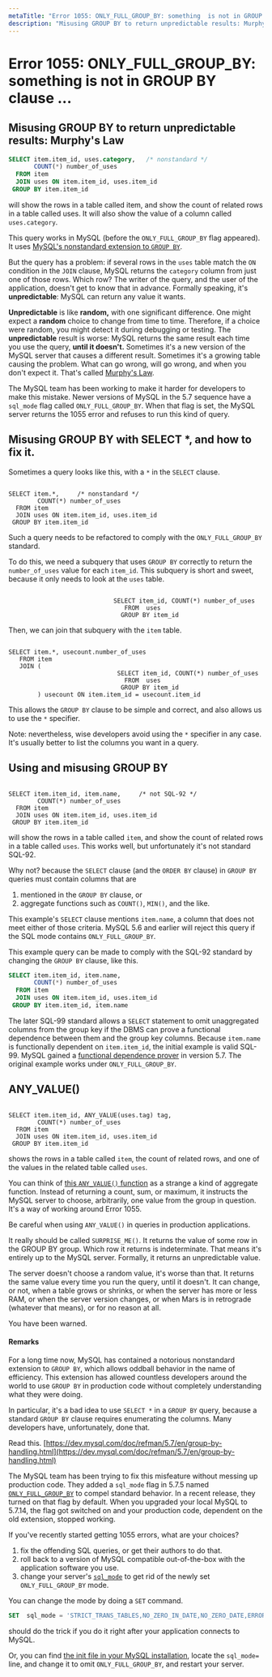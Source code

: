 ```yaml
---
metaTitle: "Error 1055: ONLY_FULL_GROUP_BY: something  is not in GROUP BY clause ..."
description: "Misusing GROUP BY to return unpredictable results: Murphy's Law, Misusing GROUP BY with SELECT *, and how to fix it., Using and misusing GROUP BY, ANY_VALUE()"
---
```


# Error 1055: ONLY_FULL_GROUP_BY: something  is not in GROUP BY clause ...




## Misusing GROUP BY to return unpredictable results: Murphy's Law


```sql
SELECT item.item_id, uses.category,   /* nonstandard */ 
       COUNT(*) number_of_uses 
  FROM item 
  JOIN uses ON item.item_id, uses.item_id
 GROUP BY item.item_id

```

will show the rows in a table called item, and show the count of related rows in a table called uses. It will also show the value of a column called `uses.category`.

This query works in MySQL (before the `ONLY_FULL_GROUP_BY` flag appeared). It uses [MySQL's nonstandard extension to `GROUP BY`](https://dev.mysql.com/doc/refman/5.7/en/group-by-handling.html).

But the query has a problem:  if several rows in the `uses` table match the `ON` condition in the `JOIN` clause, MySQL returns the `category` column from just one of those rows. Which row? The writer of the query, and the user of the application, doesn't get to know that in advance. Formally speaking, it's **unpredictable**: MySQL can return any value it wants.

**Unpredictable** is like **random,** with one significant difference. One might expect a **random** choice to change from time to time.  Therefore, if a choice were random, you might detect it during debugging or testing.  The **unpredictable** result is worse: MySQL returns the same result each time you use the query, **until it doesn't.**  Sometimes it's a new version of the MySQL server that causes a different result. Sometimes it's a growing table causing the problem. What can go wrong, will go wrong, and when you don't expect it. That's called [Murphy's Law](https://en.wikipedia.org/wiki/Murphy%27s_law).

The MySQL team has been working to make it harder for developers to make this mistake. Newer versions of MySQL in the 5.7 sequence have a `sql_mode` flag called `ONLY_FULL_GROUP_BY`. When that flag is set, the MySQL server returns the 1055 error and refuses to run this kind of query.



## Misusing GROUP BY with SELECT *, and how to fix it.


Sometimes a query looks like this, with a `*` in the `SELECT` clause.

```

SELECT item.*,     /* nonstandard */ 
        COUNT(*) number_of_uses
  FROM item 
  JOIN uses ON item.item_id, uses.item_id
 GROUP BY item.item_id

```

Such a query needs to be refactored to comply with the `ONLY_FULL_GROUP_BY` standard.

To do this, we need a subquery that uses `GROUP BY` correctly to return the `number_of_uses` value for each `item_id`.  This subquery is short and sweet, because it only needs to look at the `uses` table.

```

                             SELECT item_id, COUNT(*) number_of_uses
                                FROM  uses 
                               GROUP BY item_id

```

Then, we can join that subquery with the `item` table.

```

SELECT item.*, usecount.number_of_uses
   FROM item
   JOIN (
                              SELECT item_id, COUNT(*) number_of_uses
                                FROM  uses 
                               GROUP BY item_id
        ) usecount ON item.item_id = usecount.item_id

```

This allows the `GROUP BY` clause to be simple and correct, and also allows us to use the `*` specifier.

Note: nevertheless, wise developers avoid using the `*` specifier in any case. It's usually better to list the columns you want in a query.



## Using and misusing GROUP BY


```

SELECT item.item_id, item.name,     /* not SQL-92 */ 
        COUNT(*) number_of_uses
  FROM item 
  JOIN uses ON item.item_id, uses.item_id
 GROUP BY item.item_id

```

will show the rows in a table called `item`, and show the count of related rows in a table called `uses`.  This works well, but unfortunately it's not standard SQL-92.

Why not? because the `SELECT` clause (and the `ORDER BY` clause) in `GROUP BY` queries must contain columns that are

1. mentioned in the `GROUP BY` clause, or
1. aggregate functions such as `COUNT()`, `MIN()`, and the like.

This example's `SELECT` clause mentions `item.name`, a column that does not meet either of those criteria. MySQL 5.6 and earlier will reject this query if the SQL mode contains `ONLY_FULL_GROUP_BY`.

This example query can be made to comply with the SQL-92 standard by changing the `GROUP BY` clause, like this.

```sql
SELECT item.item_id, item.name, 
       COUNT(*) number_of_uses
  FROM item 
  JOIN uses ON item.item_id, uses.item_id
 GROUP BY item.item_id, item.name

```

The later SQL-99 standard allows a `SELECT` statement to omit unaggregated columns from the group key if the DBMS can prove a functional dependence between them and the group key columns. Because `item.name` is functionally dependent on `item.item_id`, the initial example is valid SQL-99. MySQL gained a [functional dependence prover](https://dev.mysql.com/doc/refman/5.7/en/group-by-functional-dependence.html) in version 5.7. The original example works under `ONLY_FULL_GROUP_BY`.



## ANY_VALUE()


```

SELECT item.item_id, ANY_VALUE(uses.tag) tag,   
        COUNT(*) number_of_uses
  FROM item 
  JOIN uses ON item.item_id, uses.item_id
 GROUP BY item.item_id

```

shows the rows in a table called `item`, the count of related rows, and one of the values in the related table called `uses`.

You can think of [this `ANY_VALUE()` function](http://dev.mysql.com/doc/refman/5.7/en/miscellaneous-functions.html#function_any-value) as a strange a kind of aggregate function. Instead of returning a count, sum, or maximum, it instructs the MySQL server to choose, arbitrarily, one value from the group in question. It's a way of working around Error 1055.

Be careful when using `ANY_VALUE()` in queries in production applications.

It really should be called `SURPRISE_ME()`. It returns the value of some row in the GROUP BY group. Which row it returns is indeterminate. That means it's entirely up to the MySQL server. Formally, it returns an unpredictable value.

The server doesn't choose a random value, it's worse than that. It returns the same value every time you run the query, until it doesn't. It can change, or not, when a table grows or shrinks, or when the server has more or less RAM, or when the server version changes, or when Mars is in retrograde (whatever that means), or for no reason at all.

You have been warned.



#### Remarks


For a long time now, MySQL has contained a notorious nonstandard extension to `GROUP BY`, which allows oddball behavior in the name of efficiency. This extension has allowed countless developers around the world to use `GROUP BY` in production code without completely understanding what they were doing.

In particular, it's a bad idea to use `SELECT *` in a `GROUP BY` query, because a standard `GROUP BY` clause requires enumerating the columns. Many developers have, unfortunately, done that.

Read this. [https://dev.mysql.com/doc/refman/5.7/en/group-by-handling.html](https://dev.mysql.com/doc/refman/5.7/en/group-by-handling.html)

The MySQL team has been trying to fix this misfeature without messing up production code. They added a `sql_mode` flag in 5.7.5 named [`ONLY_FULL_GROUP_BY`](http://dev.mysql.com/doc/refman/5.7/en/sql-mode.html) to compel standard behavior.  In a recent release, they turned on that flag by default. When you upgraded your local MySQL to 5.7.14, the flag got switched on and your production code, dependent on the old extension, stopped working.

If you've recently started getting 1055 errors, what are your choices?

1. fix the offending SQL queries, or get their authors to do that.
1. roll back to a version of MySQL compatible out-of-the-box with the application software you use.
1. change your server's [`sql_mode`](http://dev.mysql.com/doc/refman/5.7/en/sql-mode.html) to get rid of the newly set `ONLY_FULL_GROUP_BY` mode.

You can change the mode by doing a `SET` command.

```sql
SET  sql_mode = 'STRICT_TRANS_TABLES,NO_ZERO_IN_DATE,NO_ZERO_DATE,ERROR_FOR_DIVISION_BY_ZERO,NO_AUTO_CREATE_USER,NO_ENGINE_SUBSTITUTION'

```

should do the trick if you do it right after your application connects to MySQL.

Or, you can find [the init file in your MySQL installation](http://dev.mysql.com/doc/refman/5.7/en/server-configuration-defaults.html), locate the `sql_mode=` line, and change it to omit `ONLY_FULL_GROUP_BY`, and restart your server.

